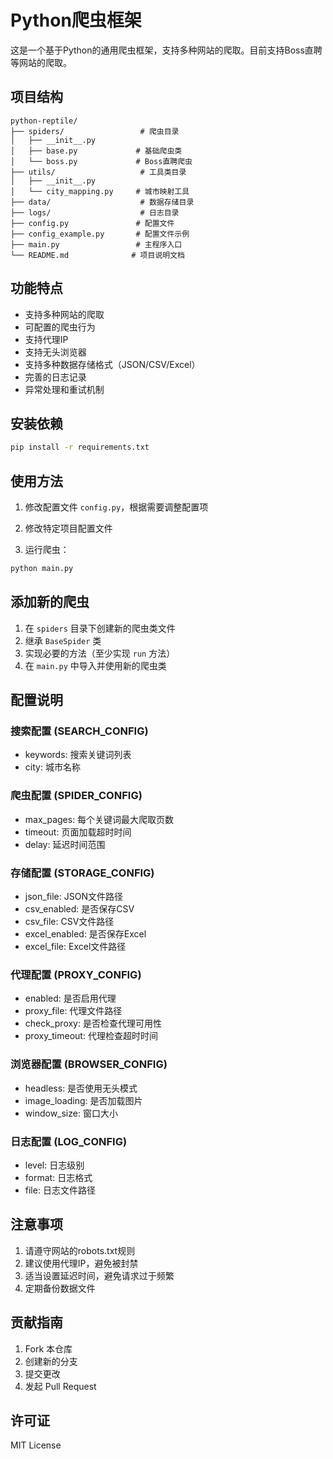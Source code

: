 # Python爬虫框架

这是一个基于Python的通用爬虫框架，支持多种网站的爬取。目前支持Boss直聘等网站的爬取。

## 项目结构

```
python-reptile/
├── spiders/                 # 爬虫目录
│   ├── __init__.py
│   ├── base.py             # 基础爬虫类
│   └── boss.py             # Boss直聘爬虫
├── utils/                   # 工具类目录
│   ├── __init__.py
│   └── city_mapping.py     # 城市映射工具
├── data/                    # 数据存储目录
├── logs/                    # 日志目录
├── config.py               # 配置文件
├── config_example.py       # 配置文件示例
├── main.py                 # 主程序入口
└── README.md              # 项目说明文档
```

## 功能特点

- 支持多种网站的爬取
- 可配置的爬虫行为
- 支持代理IP
- 支持无头浏览器
- 支持多种数据存储格式（JSON/CSV/Excel）
- 完善的日志记录
- 异常处理和重试机制

## 安装依赖

```bash
pip install -r requirements.txt
```

## 使用方法

1. 修改配置文件 `config.py`，根据需要调整配置项

2. 修改特定项目配置文件

3. 运行爬虫：
```bash
python main.py
```

## 添加新的爬虫

1. 在 `spiders` 目录下创建新的爬虫类文件
2. 继承 `BaseSpider` 类
3. 实现必要的方法（至少实现 `run` 方法）
4. 在 `main.py` 中导入并使用新的爬虫类

## 配置说明

### 搜索配置 (SEARCH_CONFIG)
- keywords: 搜索关键词列表
- city: 城市名称

### 爬虫配置 (SPIDER_CONFIG)
- max_pages: 每个关键词最大爬取页数
- timeout: 页面加载超时时间
- delay: 延迟时间范围

### 存储配置 (STORAGE_CONFIG)
- json_file: JSON文件路径
- csv_enabled: 是否保存CSV
- csv_file: CSV文件路径
- excel_enabled: 是否保存Excel
- excel_file: Excel文件路径

### 代理配置 (PROXY_CONFIG)
- enabled: 是否启用代理
- proxy_file: 代理文件路径
- check_proxy: 是否检查代理可用性
- proxy_timeout: 代理检查超时时间

### 浏览器配置 (BROWSER_CONFIG)
- headless: 是否使用无头模式
- image_loading: 是否加载图片
- window_size: 窗口大小

### 日志配置 (LOG_CONFIG)
- level: 日志级别
- format: 日志格式
- file: 日志文件路径

## 注意事项

1. 请遵守网站的robots.txt规则
2. 建议使用代理IP，避免被封禁
3. 适当设置延迟时间，避免请求过于频繁
4. 定期备份数据文件

## 贡献指南

1. Fork 本仓库
2. 创建新的分支
3. 提交更改
4. 发起 Pull Request

## 许可证

MIT License 